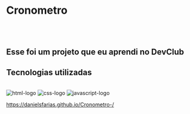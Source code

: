 <h1> Cronometro </h2> 
<br>
<br> 
<h2> Esse foi um projeto que eu aprendi no DevClub</h2> 
<h2> Tecnologias utilizadas</h2> <br> <img src="https://img.shields.io/badge/HTML5-E34F26?style=for-the-badge&logo=html5&logoColor=white" alt="html-logo" />
<img src="https://img.shields.io/badge/CSS3-1572B6?style=for-the-badge&logo=css3&logoColor=white" alt="css-logo" />
<img src="https://img.shields.io/badge/JavaScript-323330?style=for-the-badge&logo=javascript&logoColor=F7DF1E" alt="javascript-logo" />



https://danielsfarias.github.io/Cronometro-/

